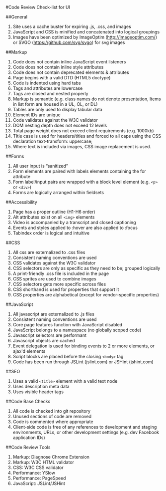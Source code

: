 #Code Review Check-list for UI

##General

  1. Site uses a cache buster for expiring .js, .css, and images
  2. JavaScript and CSS is minified and concatenated into logical groupings
  3. Images have been optimized by ImageOptim (http://imageoptim.com/) or SVGO (https://github.com/svg/svgo) for svg images


##Markup

  1. Code does not contain inline JavaScript event listeners
  2. Code does not contain inline style attributes
  3. Code does not contain deprecated elements & attributes
  4. Page begins with a valid DTD (HTML5 doctype)
  5. Code is indented using hard tabs
  6. Tags and attributes are lowercase
  7. Tags are closed and nested properly
  8. Markup is semantic (e.g. class names do not denote presentation, Items in list form are housed in a UL, OL, or DL)
  9. Tables are only used to display tabular data
  10. Element IDs are unique
  11. Code validates against the W3C validator
  12. DOM nesting depth does not exceed 12 levels
  13. Total page weight does not exceed client requirements (e.g. 1000kb)
  14. TItle case is used for headers/titles and forced to all caps using the CSS declaration text-transform: uppercase;
  15. Where text is included via images, CSS image replacement is used.


##Forms

  1. All user input is “sanitized”
  2. Form elements are paired with labels elements containing the for attribute
  3. Form label/input pairs are wrapped with a block level element (e.g. `<p>` or `<div>`)
  4. Forms are logically arranged within fieldsets


##Accessibility

  1. Page has a proper outline (H1-H6 order)
  2. Alt attributes exist on all `<img>` elements
  3. Video is accompanied by a transcript and closed captioning
  4. Events and styles applied to :hover are also applied to :focus
  5. Tabindex order is logical and intuitive


##CSS

  1. All css are externalized to .css files
  2. Consistent naming conventions are used
  3. CSS validates against the W3C validator
  4. CSS selectors are only as specific as they need to be; grouped logically
  5. A print-friendly .css file is included in the page
  6. CSS sprites are used to combine images
  7. CSS selectors gets more specific across files
  8. CSS shorthand is used for properties that support it
  9. CSS properties are alphabetical (except for vendor-specific properties)


##JavaScript

  1. All javascript are externalized to .js files
  2. Consistent naming conventions are used
  3. Core page features function with JavaScript disabled
  4. JavaScript belongs to a namespace (no globally scoped code)
  5. Javascript selectors are performant
  6. Javascript objects are cached
  7. Event delegation is used for binding events to 2 or more elements, or ajax'd elements
  8. Script blocks are placed before the closing `<body>` tag
  9. Code has been run through JSLint (jslint.com) or JSHint (jshint.com)


##SEO

  1. Uses a valid `<title>` element with a valid text node
  2. Uses description meta data
  3. Uses visible header tags


##Code Base Checks

  1. All code is checked into git repository
  2. Unused sections of code are removed
  3. Code is commented where appropriate
  4. Client-side code is free of any references to development and staging environments, URLs, or other development settings (e.g. dev Facebook application IDs)
  

##Code Review Tools

  1. Markup: Diagnose Chrome Extension
  2. Markup: W3C HTML validator
  3. CSS: W3C CSS validator
  4. Performance: YSlow
  5. Performance: PageSpeed
  6. JavaScript: JSLint/JSHint
